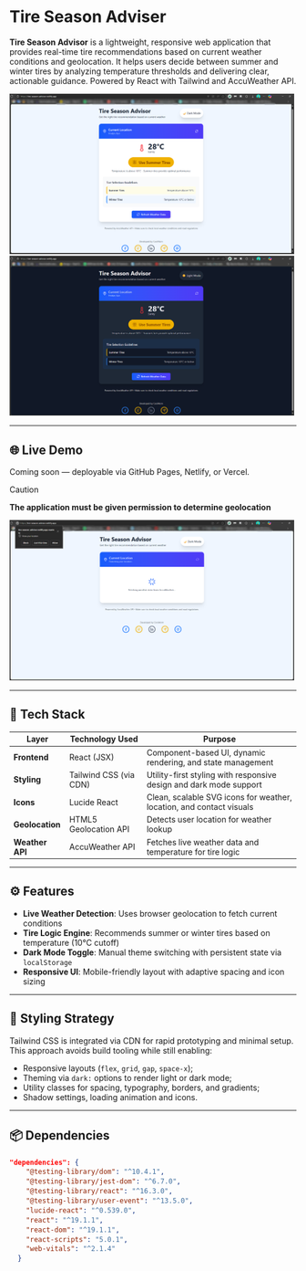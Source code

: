 # Tire Season Adviser
**Tire Season Advisor** is a lightweight, responsive web application that provides real-time tire recommendations based on current weather conditions and geolocation. It helps users decide between summer and winter tires by analyzing temperature thresholds and delivering clear, actionable guidance. Powered by React with Tailwind and AccuWeather API.

<div>
  <img src="assets/Light-Mode.png" alt="Screenshot of a Tire Season Advisor app page, colored in stock Light Mode palette." width = "500">   
  <img src="assets/Dark-Mode.png" alt="Screenshot of a Tire Season Advisor app page, colored in custom Dark Mode palette." width = "500">
</div>

---

## 🌐 Live Demo

Coming soon — deployable via GitHub Pages, Netlify, or Vercel.

> [!CAUTION]
> **The application must be given permission to determine geolocation**
<div>
  <img src="assets/Location-Needed.png" alt="Screenshot of the Tire Season Advisor app page with notification about geolocation permission requirements" width = "500">
</div>

---

## 🧩 Tech Stack

| Layer              | Technology Used                     | Purpose                                                                 |
|--------------------|-------------------------------------|-------------------------------------------------------------------------|
| **Frontend**        | React (JSX)                         | Component-based UI, dynamic rendering, and state management             |
| **Styling**         | Tailwind CSS (via CDN)              | Utility-first styling with responsive design and dark mode support      |
| **Icons**           | Lucide React                        | Clean, scalable SVG icons for weather, location, and contact visuals    |
| **Geolocation**     | HTML5 Geolocation API               | Detects user location for weather lookup                                |
| **Weather API**     | AccuWeather API                     | Fetches live weather data and temperature for tire logic                |

---

## ⚙️ Features

- **Live Weather Detection**: Uses browser geolocation to fetch current conditions
- **Tire Logic Engine**: Recommends summer or winter tires based on temperature (10°C cutoff)
- **Dark Mode Toggle**: Manual theme switching with persistent state via `localStorage`
- **Responsive UI**: Mobile-friendly layout with adaptive spacing and icon sizing

---

## 🎨 Styling Strategy

Tailwind CSS is integrated via CDN for rapid prototyping and minimal setup. This approach avoids build tooling while still enabling:

- Responsive layouts (`flex`, `grid`, `gap`, `space-x`);
- Theming via `dark:` options to render light or dark mode;
- Utility classes for spacing, typography, borders, and gradients;
- Shadow settings, loading animation and icons.

---

## 📦 Dependencies

```json
"dependencies": {
    "@testing-library/dom": "^10.4.1",
    "@testing-library/jest-dom": "^6.7.0",
    "@testing-library/react": "^16.3.0",
    "@testing-library/user-event": "^13.5.0",
    "lucide-react": "^0.539.0",
    "react": "^19.1.1",
    "react-dom": "^19.1.1",
    "react-scripts": "5.0.1",
    "web-vitals": "^2.1.4"
  }
